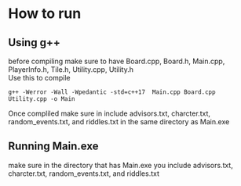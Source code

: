 # How to run

## Using g++
before compiling  make sure to have Board.cpp, Board.h, Main.cpp, PlayerInfo.h, Tile.h, Utility.cpp, Utility.h  
Use this to compile  
```
g++ -Werror -Wall -Wpedantic -std=c++17  Main.cpp Board.cpp Utility.cpp -o Main
```
Once compliled make sure in include advisors.txt, charcter.txt, random_events.txt, and riddles.txt in the same directory as Main.exe  
## Running Main.exe

make sure in the directory that has Main.exe you include advisors.txt, charcter.txt, random_events.txt, and riddles.txt  
